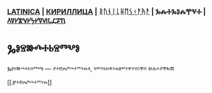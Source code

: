 ### [LATINICA](../Latn/Gosudarstvo.md) | [КИРИЛЛИЦА](../Cyrl/Государство.md) | [ᚱᚢᚾᛁᚳᚺᛖᛊᚲᚨᚤᚨ](../Runr/ᚷᛟᛊᚢᛞᚨᚱᛊᛏᚡᛟ.md) | ⰃⰎⰀⰃⰑⰎⰉⰜⰀ | [𐍓𐍠𐍔𐍮𐍝𐍔𐍟𐍔𐍠𐍜𐍡𐍚𐍐𐍴](../Perm/𐍒𐍞𐍡𐍣𐍓𐍐𐍠𐍡𐍢𐍮𐍞.md)

# Ⰳⱁⱄⱆⰴⰰⱃⱄⱅⰲⱁ

Ⰳⱁⱄⱆⰴⰰⱃⱄⱅⰲⱁ — ⱀⰰⰱⰾⱓⰴⰰⱅⰵⰾⱐ, ⱄⰲⰵⱃⱈⱍⰵⰾⱁⰲⰵⱍⰵⱄⰽⰹⰻ ⱁⱃⰳⰰⱀⰹⰸⰿ

[[Ⱀⰰⰱⰾⱓⰴⰰⱅⰵⰾ]]
